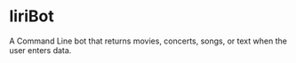 # liriBot
A Command Line bot that returns movies, concerts, songs, or text when the user enters data. 
